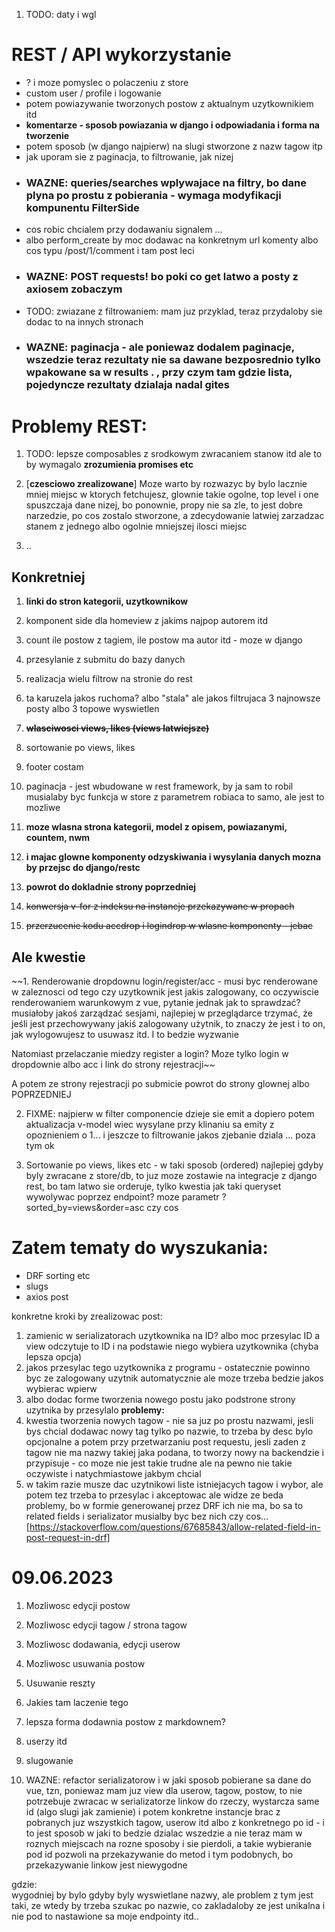 
1. TODO: daty i wgl

# REST / API wykorzystanie
- ? i moze pomyslec o polaczeniu z store
- custom user / profile i logowanie
- potem powiazywanie tworzonych postow z aktualnym uzytkownikiem itd
- **komentarze - sposob powiazania w django i odpowiadania i forma na tworzenie**
- potem sposob (w django najpierw) na slugi stworzone z nazw tagow itp
- jak uporam sie z paginacja, to filtrowanie, jak nizej
- ### WAZNE: queries/searches wplywajace na filtry, bo dane plyna po prostu z pobierania - wymaga modyfikacji kompunentu FilterSide 
- cos robic chcialem przy dodawaniu signalem ...
- albo perform_create by moc dodawac na konkretnym url komenty albo cos typu /post/1/comment i tam post leci
- ### WAZNE: POST requests! bo poki co get latwo a posty z axiosem zobaczym
- TODO: zwiazane z filtrowaniem: mam juz przyklad, teraz przydaloby sie dodac to na innych stronach
- ### WAZNE: paginacja - ale poniewaz dodalem paginacje, wszedzie teraz rezultaty nie sa dawane bezposrednio tylko wpakowane sa w results . , przy czym tam gdzie lista, pojedyncze rezultaty dzialaja nadal gites

# Problemy REST:
1. TODO: lepsze composables z srodkowym zwracaniem stanow itd ale to by wymagalo **zrozumienia promises etc**

2. [**czesciowo zrealizowane**] Moze warto by rozwazyc by bylo lacznie mniej miejsc w ktorych fetchujesz, glownie takie ogolne, top level i one spuszczaja dane nizej, bo ponownie, propy nie sa zle, to jest dobre narzedzie, po cos zostalo stworzone, a zdecydowanie latwiej zarzadzac stanem z jednego albo ogolnie mniejszej ilosci miejsc

3. ..

## Konkretniej
1. **linki do stron kategorii, uzytkownikow**
6. komponent side dla homeview z jakims najpop autorem itd
7. count ile postow z tagiem, ile postow ma autor itd - moze w django
10. przesylanie z submitu do bazy danych
11. realizacja wielu filtrow na stronie do rest
12. ta karuzela jakos ruchoma? albo "stala" ale jakos filtrujaca 3 najnowsze posty albo 3 topowe wyswietlen
13. **~~wlasciwosci views, likes (views latwiejsze)~~**
14. sortowanie po views, likes
15. footer costam
16. paginacja - jest wbudowane w rest framework, by ja sam to robil musialaby byc funkcja w store z parametrem robiaca to samo, ale jest to mozliwe
17. **moze wlasna strona kategorii, model z opisem, powiazanymi, countem, nwm**
18. **i majac glowne komponenty odzyskiwania i wysylania danych mozna by przejsc do django/restc**
19. **powrot do dokladnie strony poprzedniej**

20. ~~konwersja v-for z indeksu na instancje przekazywane w propach~~
21. ~~przerzucenie kodu accdrop i logindrop w wlasne komponenty - jebac~~

## Ale kwestie
~~1. Renderowanie dropdownu login/register/acc - musi byc renderowane w zaleznosci od tego czy uzytkownik jest jakis zalogowany, co oczywiscie renderowaniem warunkowym z vue, pytanie jednak jak to sprawdzać? musiałoby jakoś zarządzać sesjami, najlepiej w przeglądarce trzymać, że jeśli jest przechowywany jakiś zalogowany użytnik, to znaczy że jest i to on, jak wylogowujesz to usuwasz itd. I to bedzie wyzwanie

Natomiast przelaczanie miedzy register a login? Moze tylko login w dropdownie albo acc i link do strony rejestracji~~

A potem ze strony rejestracji po submicie powrot do strony glownej albo POPRZEDNIEJ

2. FIXME: najpierw w filter componencie dzieje sie emit a dopiero potem aktualizacja v-model wiec wysylane przy klinaniu sa emity z opoznieniem o 1...
i jeszcze to filtrowanie jakos zjebanie dziala ...
poza tym ok

3. Sortowanie po views, likes etc - w taki sposob (ordered) najlepiej gdyby byly zwracane z store/db, to juz moze zostawie na integracje z django rest, bo tam latwo sie orderuje, tylko kwestia jak taki queryset wywolywac poprzez endpoint? moze parametr ?sorted_by=views&order=asc czy cos


# Zatem tematy do wyszukania:
- DRF sorting etc
- slugs
- axios post

konkretne kroki by zrealizowac post:
1. zamienic w serializatorach uzytkownika na ID? albo moc przesylac ID a view odczytuje to ID i na podstawie niego wybiera uzytkownika (chyba lepsza opcja)
2. jakos przesylac tego uzytkownika z programu - ostatecznie powinno byc ze zalogowany uzytnik automatycznie ale moze trzeba bedzie jakos wybierac wpierw
3. albo dodac forme tworzenia nowego postu jako podstrone strony uzytnika by przesylalo
**problemy:**
1. kwestia tworzenia nowych tagow - nie sa juz po prostu nazwami, jesli bys chcial dodawac nowy tag tylko po nazwie, to trzeba by desc bylo opcjonalne a potem przy przetwarzaniu post requestu, jesli zaden z tagow nie ma nazwy takiej jaka podana, to tworzy nowy na backendzie i przypisuje      - co moze nie jest takie trudne ale na pewno nie takie oczywiste i natychmiastowe jakbym chcial
2. w takim razie musze dac uzytnikowi liste istniejacych tagow i wybor, ale potem tez trzeba to przesylac i akceptowac ale widze ze beda problemy, bo w formie generowanej przez DRF ich nie ma, bo sa to related fields i serializator musialby byc bez nich czy cos... [https://stackoverflow.com/questions/67685843/allow-related-field-in-post-request-in-drf]


# 09.06.2023
1. Mozliwosc edycji postow
2. Mozliwosc edycji tagow / strona tagow
3. Mozliwosc dodawania, edycji userow
4. Mozliwosc usuwania postow
5. Usuwanie reszty
6. Jakies tam laczenie tego
7. lepsza forma dodawnia postow z markdownem?
8. userzy itd

9. slugowanie

10. WAZNE: refactor serializatorow i w jaki sposob pobierane sa dane do vue, tzn, poniewaz mam juz view dla userow, tagow, postow, to nie potrzebuje zwracac w serializatorze linkow do rzeczy, wystarcza same id (algo slugi jak zamienie) i potem konkretne instancje brac z pobranych juz wszystkich tagow, userow itd albo z konkretnego po id - i to jest sposob w jaki to bedzie dzialac wszedzie a nie teraz mam w roznych miejscach na rozne sposoby i sie pierdoli, a takie wybieranie pod id pozwoli na przekazywanie do metod i tym podobnych, bo przekazywanie linkow jest niewygodne
  
gdzie:  
wygodniej by bylo gdyby byly wyswietlane nazwy, ale problem z tym jest taki, ze wtedy by trzeba szukac po nazwie, co zakladaloby ze jest unikalna i nie pod to nastawione sa moje endpointy itd.. 